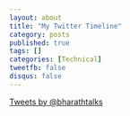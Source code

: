 ```yaml
---
layout: about
title: "My Twitter Timeline"
category: posts
published: true
tags: []
categories: [Technical]
tweetfb: false
disqus: false
---
```



<a class="twitter-timeline" href="https://twitter.com/bharathtalks" data-widget-id="356461871202725889">Tweets by
    @bharathtalks</a>
<script>!function (d, s, id) {
    var js, fjs = d.getElementsByTagName(s)[0], p = /^http:/.test(d.location) ? 'http' : 'https';
    if (!d.getElementById(id)) {
        js = d.createElement(s);
        js.id = id;
        js.src = p + "://platform.twitter.com/widgets.js";
        fjs.parentNode.insertBefore(js, fjs);
    }
}(document, "script", "twitter-wjs");</script>
